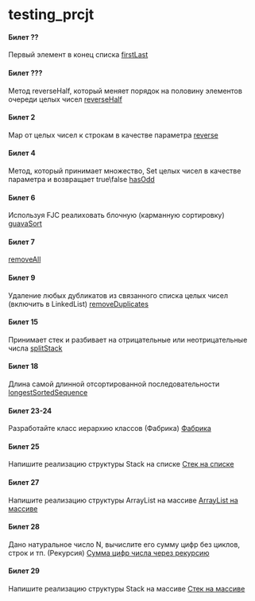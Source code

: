 # testing_prcjt

#### Билет ??
Первый элемент в конец списка
[firstLast](https://github.com/AlexeyLunyakov/testing_prcjt/blob/master/src/testt/first_last/FL.java)

#### Билет ???
Метод reverseHalf, который меняет порядок на половину элементов очереди целых чисел
[reverseHalf](https://github.com/AlexeyLunyakov/testing_prcjt/blob/master/src/testt/reverse_half/reverse_half.java)

#### Билет 2
Map от целых чисел к строкам в качестве параметра
[reverse](https://github.com/AlexeyLunyakov/testing_prcjt/blob/master/src/testt/reverse/rev_map.java)

#### Билет 4
Метод, который принимает множество, Set целых чисел в качестве параметра и возвращает true\false
[hasOdd](https://github.com/AlexeyLunyakov/testing_prcjt/blob/master/src/testt/has_odd/has_odd.java)

#### Билет 6
Используя FJC реалиховать блочную (карманную сортировку)
[guavaSort](https://github.com/AlexeyLunyakov/testing_prcjt/blob/master/src/testt/guavaSort/Guava_sort.java)

#### Билет 7
[removeAll](https://github.com/AlexeyLunyakov/testing_prcjt/blob/master/src/testt/remove/remove_all.java)

#### Билет 9
Удаление любых дубликатов из связанного списка целых чисел (включить в LinkedList)
[removeDuplicates](https://github.com/AlexeyLunyakov/testing_prcjt/blob/master/src/testt/rem_duplic/rem_dup.java)

#### Билет 15
Принимает стек и разбивает на отрицательные или неотрицательные числа
[splitStack](https://github.com/AlexeyLunyakov/testing_prcjt/blob/master/src/testt/split_stack/SplitingStack.java)

#### Билет 18
Длина самой длинной отсортированной последовательности
[longestSortedSequence](https://github.com/AlexeyLunyakov/testing_prcjt/blob/master/src/testt/long_seq/LSS.java)

#### Билет 23-24
Разработайте класс иерархию классов (Фабрика)
[Фабрика](https://github.com/AlexeyLunyakov/testing_prcjt/tree/master/src/testt/fabric_geom)

#### Билет 25
Напишите реализацию структуры Stack на списке
[Стек на списке](https://github.com/AlexeyLunyakov/testing_prcjt/blob/master/src/testt/stack_list/sdfj.java)

#### Билет 27
Напишите реализацию структуры ArrayList на массиве
[ArrayList на массиве](https://github.com/AlexeyLunyakov/testing_prcjt/blob/master/src/testt/mas_array/ArrayListFromArray.java)

#### Билет 28
Дано натуральное число N, вычислите его сумму цифр без циклов, строк и тп. (Рекурсия)
[Сумма цифр числа через рекурсию](https://github.com/AlexeyLunyakov/testing_prcjt/blob/master/src/testt/reg_sum/reg_sum.java)

#### Билет 29
Напишите реализацию структуры Stack на массиве
[Стек на массиве](https://github.com/AlexeyLunyakov/testing_prcjt/blob/master/src/testt/mas_stack/StackFromArray.java)

#### 
